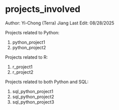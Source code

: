# projects_involved
Author: Yi-Chong (Terra) Jiang
Last Edit: 08/28/2025

Projects related to Python:
1. python_project1
2. python_project2

Projects related to R:
1. r_project1
2. r_project2

Projects related to both Python and SQL:
1. sql_python_project1
2. sql_python_project2
3. sql_python_project3
